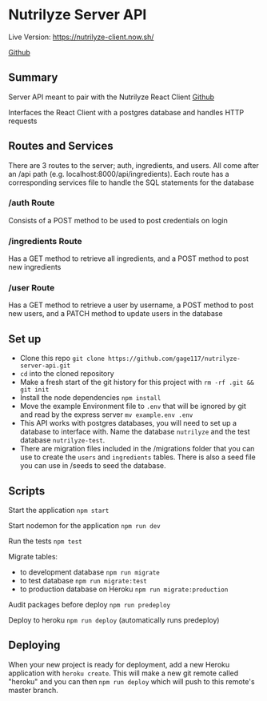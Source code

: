 # Nutrilyze Server API

Live Version: https://nutrilyze-client.now.sh/

[Github](https://github.com/gage117/nutrilyze-server-api)

## Summary
Server API meant to pair with the Nutrilyze React Client [Github](https://github.com/gage117/nutrilyze-client)

Interfaces the React Client with a postgres database and handles HTTP requests

## Routes and Services
There are 3 routes to the server; auth, ingredients, and users. All come after an /api path (e.g. localhost:8000/api/ingredients). Each route has a corresponding services file to handle the SQL statements for the database

### /auth Route
Consists of a POST method to be used to post credentials on login

### /ingredients Route
Has a GET method to retrieve all ingredients, and a POST method to post new ingredients

### /user Route
Has a GET method to retrieve a user by username, a POST method to post new users, and a PATCH method to update users in the database

## Set up

- Clone this repo `git clone https://github.com/gage117/nutrilyze-server-api.git`
- `cd` into the cloned repository
- Make a fresh start of the git history for this project with `rm -rf .git && git init`
- Install the node dependencies `npm install`
- Move the example Environment file to `.env` that will be ignored by git and read by the express server `mv example.env .env`
- This API works with postgres databases, you will need to set up a database to interface with. Name the database `nutrilyze` and the test database `nutrilyze-test`.
- There are migration files included in the /migrations folder that you can use to create the `users` and `ingredients` tables. There is also a seed file you can use in /seeds to seed the database.

## Scripts

Start the application `npm start`

Start nodemon for the application `npm run dev`

Run the tests `npm test`

Migrate tables: 
- to development database `npm run migrate`
- to test database `npm run migrate:test`
- to production database on Heroku `npm run migrate:production`

Audit packages before deploy `npm run predeploy`

Deploy to heroku `npm run deploy` (automatically runs predeploy)

## Deploying

When your new project is ready for deployment, add a new Heroku application with `heroku create`. This will make a new git remote called "heroku" and you can then `npm run deploy` which will push to this remote's master branch.
